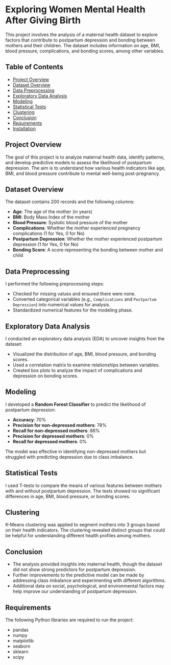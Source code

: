 # Exploring Women Mental Health After Giving Birth

This project involves the analysis of a maternal health dataset to explore factors that contribute to postpartum depression and bonding between mothers and their children. The dataset includes information on age, BMI, blood pressure, complications, and bonding scores, among other variables.

## Table of Contents
- [Project Overview](#project-overview)
- [Dataset Overview](#dataset-overview)
- [Data Preprocessing](#data-preprocessing)
- [Exploratory Data Analysis](#exploratory-data-analysis)
- [Modeling](#modeling)
- [Statistical Tests](#statistical-tests)
- [Clustering](#clustering)
- [Conclusion](#conclusion)
- [Requirements](#requirements)
- [Installation](#installation)

## Project Overview

The goal of this project is to analyze maternal health data, identify patterns, and develop predictive models to assess the likelihood of postpartum depression. The aim is to understand how various health indicators like age, BMI, and blood pressure contribute to mental well-being post-pregnancy.

## Dataset Overview

The dataset contains 200 records and the following columns:
- **Age**: The age of the mother (in years)
- **BMI**: Body Mass Index of the mother
- **Blood Pressure**: Systolic blood pressure of the mother
- **Complications**: Whether the mother experienced pregnancy complications (1 for Yes, 0 for No)
- **Postpartum Depression**: Whether the mother experienced postpartum depression (1 for Yes, 0 for No)
- **Bonding Score**: A score representing the bonding between mother and child

## Data Preprocessing

I performed the following preprocessing steps:
- Checked for missing values and ensured there were none.
- Converted categorical variables (e.g., `Complications` and `Postpartum Depression`) into numerical values for analysis.
- Standardized numerical features for the modeling phase.

## Exploratory Data Analysis

I conducted an exploratory data analysis (EDA) to uncover insights from the dataset:
- Visualized the distribution of age, BMI, blood pressure, and bonding scores.
- Used a correlation matrix to examine relationships between variables.
- Created box plots to analyze the impact of complications and depression on bonding scores.

## Modeling

I developed a **Random Forest Classifier** to predict the likelihood of postpartum depression:
- **Accuracy**: 70%
- **Precision for non-depressed mothers**: 78%
- **Recall for non-depressed mothers**: 88%
- **Precision for depressed mothers**: 0%
- **Recall for depressed mothers**: 0%

The model was effective in identifying non-depressed mothers but struggled with predicting depression due to class imbalance.

## Statistical Tests

I used T-tests to compare the means of various features between mothers with and without postpartum depression. The tests showed no significant differences in age, BMI, blood pressure, or bonding scores.

## Clustering

K-Means clustering was applied to segment mothers into 3 groups based on their health indicators. The clustering revealed distinct groups that could be helpful for understanding different health profiles among mothers.

## Conclusion

- The analysis provided insights into maternal health, though the dataset did not show strong predictors for postpartum depression.
- Further improvements to the predictive model can be made by addressing class imbalance and experimenting with different algorithms.
- Additional data on social, psychological, and environmental factors may help improve our understanding of postpartum depression.

## Requirements

The following Python libraries are required to run the project:
- pandas
- numpy
- matplotlib
- seaborn
- sklearn
- scipy

